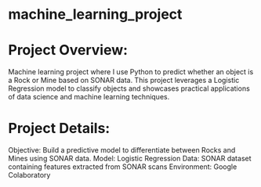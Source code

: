 # machine_learning_project
# Project Overview: 
Machine learning project where I use Python to predict whether an object is a Rock or Mine based on SONAR data. This project leverages a Logistic Regression model to classify objects and showcases practical applications of data science and machine learning techniques.
# Project Details:
Objective: Build a predictive model to differentiate between Rocks and Mines using SONAR data.
Model: Logistic Regression
Data: SONAR dataset containing features extracted from SONAR scans
Environment: Google Colaboratory
